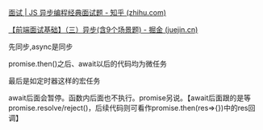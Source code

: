 [面试 | JS 异步编程经典面试题 - 知乎 (zhihu.com)](https://zhuanlan.zhihu.com/p/364696194)

[【前端面试基础】（三）异步(含9个场景题) - 掘金 (juejin.cn)](https://juejin.cn/post/7074906438065192974)

先同步,async是同步

promise.then()之后、await以后的代码均为微任务

最后是如定时器这样的宏任务

await后面会暂停。函数内后面也不执行。promise另说。【await后面跟的是等promise.resolve/reject()，后续代码则可看作promise.then(res=>{})中的res回调】